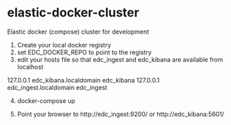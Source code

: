# elastic-docker-cluster
Elastic docker (compose) cluster for development

1) Create your local docker registry
2) set EDC_DOCKER_REPO to point to the registry
3) edit your hosts file so that edc_ingest and edc_kibana are available from localhost

127.0.0.1 edc_kibana.localdomain edc_kibana
127.0.0.1 edc_ingest.localdomain edc_ingest

4) docker-compose up

5) Point your browser to http://edc_ingest:9200/ or http://edc_kibana:5601/